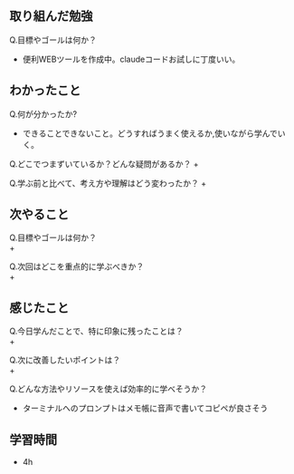 
## 取り組んだ勉強
Q.目標やゴールは何か？  
+ 便利WEBツールを作成中。claudeコードお試しに丁度いい。


## わかったこと
Q.何が分かったか?  
+ できることできないこと。どうすればうまく使えるか,使いながら学んでいく。


Q.どこでつまずいているか？どんな疑問があるか？
+ 


Q.学ぶ前と比べて、考え方や理解はどう変わったか？
+ 


## 次やること
Q.目標やゴールは何か？  
+ 


Q.次回はどこを重点的に学ぶべきか？  
+ 


## 感じたこと
Q.今日学んだことで、特に印象に残ったことは？  
+ 


Q.次に改善したいポイントは？  
+ 

Q.どんな方法やリソースを使えば効率的に学べそうか？
+ ターミナルへのプロンプトはメモ帳に音声で書いてコピペが良さそう


## 学習時間
+ 4h
